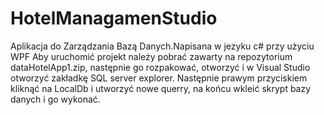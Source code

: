 # HotelManagamenStudio
Aplikacja do Zarządzania Bazą Danych.Napisana w jezyku c# przy użyciu WPF
Aby uruchomić projekt należy pobrać zawarty na repozytorium dataHotelApp1.zip, następnie go rozpakować, otworzyć i w Visual Studio otworzyć zakładkę SQL server explorer.
Następnie prawym przyciskiem kliknąć na LocalDb i utworzyć nowe querry, na końcu wkleić skrypt bazy danych i go wykonać.
